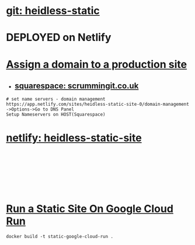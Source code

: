 
# [git: heidless-static](https://github.com/heidless-stillwater/heidless-static)


# DEPLOYED on Netlify

# [Assign a domain to a production site](https://docs.netlify.com/domains-https/custom-domains/#assign-a-domain-to-a-production-site)
- ## [squarespace: scrummingit.co.uk](https://account.squarespace.com/domains/managed/scrummingit.co.uk)
```
# set name servers - domain management
https://app.netlify.com/sites/heidless-static-site-0/domain-management
->Options->Go to DNS Panel
Setup Nameservers on HOST(Squarespace)

```
# [netlify: heidless-static-site](https://app.netlify.com/sites/heidless-static-site-0/overview)

<br />
<br />
<br />
<br />
<br />
<br />

# [Run a Static Site On Google Cloud Run](https://medium.com/google-cloud/how-to-run-a-static-site-on-google-cloud-run-345713ca4b40)
```
docker build -t static-google-cloud-run .

```